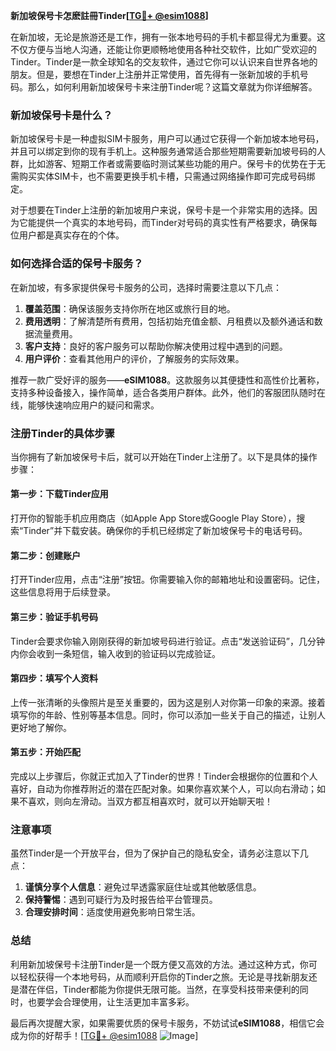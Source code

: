 **新加坡保号卡怎麽註冊Tinder[[TG💪+ @esim1088](https://t.me/s/esim1088)]**

在新加坡，无论是旅游还是工作，拥有一张本地号码的手机卡都显得尤为重要。这不仅方便与当地人沟通，还能让你更顺畅地使用各种社交软件，比如广受欢迎的Tinder。Tinder是一款全球知名的交友软件，通过它你可以认识来自世界各地的朋友。但是，要想在Tinder上注册并正常使用，首先得有一张新加坡的手机号码。那么，如何利用新加坡保号卡来注册Tinder呢？这篇文章就为你详细解答。

### 新加坡保号卡是什么？

新加坡保号卡是一种虚拟SIM卡服务，用户可以通过它获得一个新加坡本地号码，并且可以绑定到你的现有手机上。这种服务通常适合那些短期需要新加坡号码的人群，比如游客、短期工作者或需要临时测试某些功能的用户。保号卡的优势在于无需购买实体SIM卡，也不需要更换手机卡槽，只需通过网络操作即可完成号码绑定。

对于想要在Tinder上注册的新加坡用户来说，保号卡是一个非常实用的选择。因为它能提供一个真实的本地号码，而Tinder对号码的真实性有严格要求，确保每位用户都是真实存在的个体。

### 如何选择合适的保号卡服务？

在新加坡，有多家提供保号卡服务的公司，选择时需要注意以下几点：

1. **覆盖范围**：确保该服务支持你所在地区或旅行目的地。
2. **费用透明**：了解清楚所有费用，包括初始充值金额、月租费以及额外通话和数据流量费用。
3. **客户支持**：良好的客户服务可以帮助你解决使用过程中遇到的问题。
4. **用户评价**：查看其他用户的评价，了解服务的实际效果。

推荐一款广受好评的服务——**eSIM1088**。这款服务以其便捷性和高性价比著称，支持多种设备接入，操作简单，适合各类用户群体。此外，他们的客服团队随时在线，能够快速响应用户的疑问和需求。

### 注册Tinder的具体步骤

当你拥有了新加坡保号卡后，就可以开始在Tinder上注册了。以下是具体的操作步骤：

#### 第一步：下载Tinder应用
打开你的智能手机应用商店（如Apple App Store或Google Play Store），搜索“Tinder”并下载安装。确保你的手机已经绑定了新加坡保号卡的电话号码。

#### 第二步：创建账户
打开Tinder应用，点击“注册”按钮。你需要输入你的邮箱地址和设置密码。记住，这些信息将用于后续登录。

#### 第三步：验证手机号码
Tinder会要求你输入刚刚获得的新加坡号码进行验证。点击“发送验证码”，几分钟内你会收到一条短信，输入收到的验证码以完成验证。

#### 第四步：填写个人资料
上传一张清晰的头像照片是至关重要的，因为这是别人对你第一印象的来源。接着填写你的年龄、性别等基本信息。同时，你可以添加一些关于自己的描述，让别人更好地了解你。

#### 第五步：开始匹配
完成以上步骤后，你就正式加入了Tinder的世界！Tinder会根据你的位置和个人喜好，自动为你推荐附近的潜在匹配对象。如果你喜欢某个人，可以向右滑动；如果不喜欢，则向左滑动。当双方都互相喜欢时，就可以开始聊天啦！

### 注意事项

虽然Tinder是一个开放平台，但为了保护自己的隐私安全，请务必注意以下几点：

1. **谨慎分享个人信息**：避免过早透露家庭住址或其他敏感信息。
2. **保持警惕**：遇到可疑行为及时报告给平台管理员。
3. **合理安排时间**：适度使用避免影响日常生活。

### 总结

利用新加坡保号卡注册Tinder是一个既方便又高效的方法。通过这种方式，你可以轻松获得一个本地号码，从而顺利开启你的Tinder之旅。无论是寻找新朋友还是潜在伴侣，Tinder都能为你提供无限可能。当然，在享受科技带来便利的同时，也要学会合理使用，让生活更加丰富多彩。

最后再次提醒大家，如果需要优质的保号卡服务，不妨试试**eSIM1088**，相信它会成为你的好帮手！[[TG💪+ @esim1088](https://t.me/s/esim1088) ![Image](https://i.postimg.cc/4NQfJmqS/Snipaste-2025-05-13-00-14-12.png)]